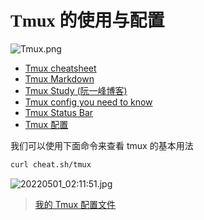 # <font face=楷体>Tmux 的使用与配置</font>

![Tmux.png](http://zhouhao-blog.oss-cn-shanghai.aliyuncs.com/articles/a9ccd058a703118b269deda06640569f.png)



+ [Tmux cheatsheet](https://tmuxcheatsheet.com/)
+ [Tmux Markdown](https://gist.github.com/MohamedAlaa/2961058)
+ [Tmux Study (阮一峰博客)](https://www.ruanyifeng.com/blog/2019/10/tmux.html)
+ [Tmux config you need to know](https://arcolinux.com/everthing-you-need-to-know-about-tmux-configuration/)
+ [Tmux Status Bar](https://arcolinux.com/everything-you-need-to-know-about-tmux-status-bar/)
+ [Tmux 配置](https://github.com/gpakosz/.tmux)




我们可以使用下面命令来查看 tmux 的基本用法

```bash
curl cheat.sh/tmux
```
![20220501_02:11:51.jpg](http://zhouhao-blog.oss-cn-shanghai.aliyuncs.com/articles/1063468fca2908d3501a352d914d56dd.jpg)

> [我的 Tmux 配置文件](https://github.com/zhouhaobusy/)



